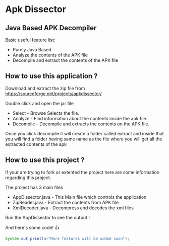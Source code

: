 # Apk Dissector 

## Java Based APK Decompiler

Basic useful feature list:

 * Purely Java Based
 * Analyze the contents of the APK file
 * Decompile and extract the contents of the APK file
 
## How to use this application ?
Download and extract the zip file from https://sourceforge.net/projects/apkdissector/

Double click and open the jar file 

 * Select - Browse Selects the file.
 * Analyze - Find information about the contents inside the apk file.
 * Decompile - Decompile and extracts the contents on the APK file.
 
Once you click decompile it will create a folder called extract and inside that you will find a folder having same name as the file where you will get all the extracted contents of the apk
 

## How to use this project ?

If your are trying to fork or extented the project here are some information regarding this project.

The project has 3 main files

 * AppDissector.java - This Main file which controls the application
 * ZipReader.java - Extract the contents from APK file
 * XmlDecoder.java - Decompress and decodes the xml files
 
 Run the AppDissector to see the output !

And here's some code! :+1:

```java
System.out.println("More features will be added soon");
```
